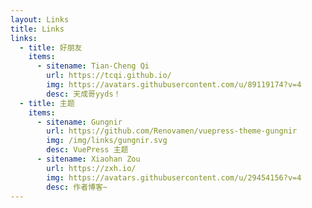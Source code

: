 ```yaml
---
layout: Links
title: Links
links:
  - title: 好朋友
    items:
      - sitename: Tian-Cheng Qi
        url: https://tcqi.github.io/
        img: https://avatars.githubusercontent.com/u/89119174?v=4
        desc: 天成哥yyds！
  - title: 主题
    items:
      - sitename: Gungnir
        url: https://github.com/Renovamen/vuepress-theme-gungnir
        img: /img/links/gungnir.svg
        desc: VuePress 主题
      - sitename: Xiaohan Zou
        url: https://zxh.io/
        img: https://avatars.githubusercontent.com/u/29454156?v=4
        desc: 作者博客~
---
```

